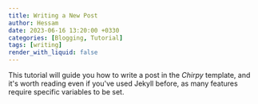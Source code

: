 ```yaml
---
title: Writing a New Post
author: Hessam
date: 2023-06-16 13:20:00 +0330
categories: [Blogging, Tutorial]
tags: [writing]
render_with_liquid: false
---
```


This tutorial will guide you how to write a post in the _Chirpy_ template, and it's worth reading even if you've used Jekyll before, as many features require specific variables to be set.
